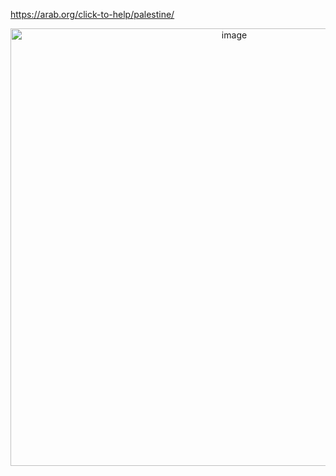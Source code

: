 https://arab.org/click-to-help/palestine/

<div align="center">
  <img width="700" height="700" alt="image" src="https://github.com/user-attachments/assets/5084ed5c-28ea-4835-8214-331a710d9596" />














